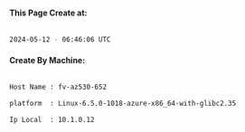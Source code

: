 
   
#### This Page Create at:

```bash

2024-05-12 - 06:46:06 UTC

```

#### Create By Machine:

```bash

Host Name : fv-az530-652

platform  : Linux-6.5.0-1018-azure-x86_64-with-glibc2.35

Ip Local  : 10.1.0.12

```

